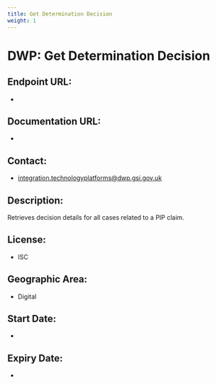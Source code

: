```yaml
---
title: Get Determination Decision
weight: 1
---
```


# DWP: Get Determination Decision

## Endpoint URL:
 - []()

## Documentation URL:
 - []()

## Contact:
 - [integration.technologyplatforms@dwp.gsi.gov.uk](mailto:integration.technologyplatforms@dwp.gsi.gov.uk)

## Description:
Retrieves decision details for all cases related to a PIP claim.

## License:
 - ISC

## Geographic Area:
 - Digital

## Start Date:
 - 

## Expiry Date:
 - 

